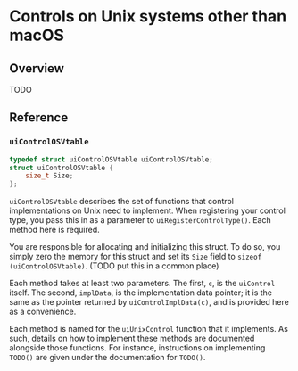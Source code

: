 <!-- 10 june 2019 -->

# Controls on Unix systems other than macOS

## Overview

TODO

## Reference

### `uiControlOSVtable`

```c
typedef struct uiControlOSVtable uiControlOSVtable;
struct uiControlOSVtable {
	size_t Size;
};
```

`uiControlOSVtable` describes the set of functions that control implementations on Unix need to implement. When registering your control type, you pass this in as a parameter to `uiRegisterControlType()`. Each method here is required.

You are responsible for allocating and initializing this struct. To do so, you simply zero the memory for this struct and set its `Size` field to `sizeof (uiControlOSVtable)`. (TODO put this in a common place)

Each method takes at least two parameters. The first, `c`, is the `uiControl` itself. The second, `implData`, is the implementation data pointer; it is the same as the pointer returned by `uiControlImplData(c)`, and is provided here as a convenience.

Each method is named for the `uiUnixControl` function that it implements. As such, details on how to implement these methods are documented alongside those functions. For instance, instructions on implementing `TODO()` are given under the documentation for `TODO()`.
